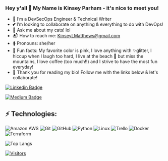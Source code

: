 ### Hey y'all 👋 My Name is Kinsey Parham - it's nice to meet you!
<!--🔭 I’m currently working on-->

- 👀 I’m a DevSecOps Engineer & Technical Writer 
- :two_hearts: I’m looking to collaborate on anything & everything to do with DevOps!
- 💬 Ask me about my cats! lol
- :mailbox_with_mail: How to reach me: KinseyLMatthews@gmail.com
- :womens: Pronouns: she/her 
- :tada: Fun facts: My favorite color is pink, I love anything with :sparkles:glitter, I hiccup when I laugh too hard, I live at the beach :palm_tree: but miss the mountains, I love coffee (too much!!) and I strive to have the most fun everyday!  
- :blue_heart: Thank you for reading my bio! Follow me with the links below & let's collaborate!

[![Linkedin Badge](https://img.shields.io/badge/-Kinsey%20Parham-blue?style=flat-square&logo=Linkedin&logoColor=white&link=<https://www.linkedin.com/in/kinseyparham/>)](<https://www.linkedin.com/in/kinseyparham/>)

[![Medium Badge](https://img.shields.io/badge/Kinsey%20Parham-12100E?style=flat-square&logo=medium&logoColor=white&link=<https://medium.com/@kinseyparham>)](<https://medium.com/@kinseyparham>)


## ⚡ Technologies:

![Amazon AWS](https://img.shields.io/badge/Amazon%20AWS-232F3E?style=flat-square&logo=amazon-aws)
![Git](https://img.shields.io/badge/-Git-black?style=flat-square&logo=git)
![GitHub](https://img.shields.io/badge/-GitHub-181717?style=flat-square&logo=github)
![Python](https://img.shields.io/badge/-Python-black?style=flat-square&logo=Python)
![Linux](https://img.shields.io/badge/Linux-FCC624?style=flat-square&logo=linux&logoColor=black)
![Trello](https://img.shields.io/badge/Trello-%23026AA7.svg?style=flat-square&logo=Trello&logoColor=white)
![Docker](https://img.shields.io/badge/docker-%230db7ed.svg?style=for-the-badge&logo=docker&logoColor=white)
![Terraform](https://img.shields.io/badge/terraform-%235835CC.svg?style=for-the-badge&logo=terraform&logoColor=white)

![Top Langs](https://github-readme-stats.vercel.app/api/top-langs/?username=KinzP&hide=TeX&layout=compact)



[![Visitors](https://api.visitorbadge.io/api/visitors?path=<KinzP>%2F<KinzP>&label=VISITORS&countColor=%23263759)](https://visitorbadge.io/status?path=<KinzP>%2F<KinzP>)
